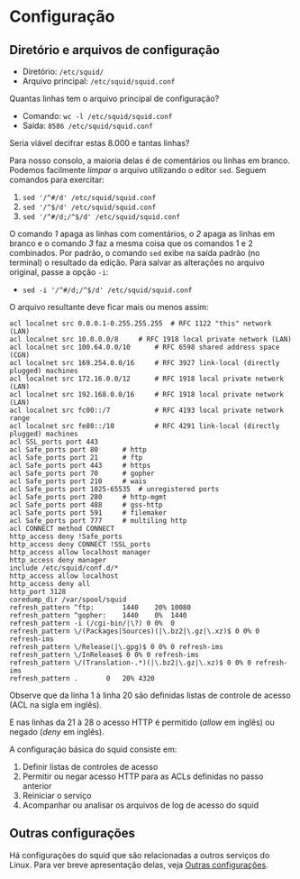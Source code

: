 # Configuração

## Diretório e arquivos de configuração

- Diretório: `/etc/squid/`
- Arquivo principal: `/etc/squid/squid.conf`

Quantas linhas tem o arquivo principal de configuração?

- Comando: `wc -l /etc/squid/squid.conf`
- Saída: `8586 /etc/squid/squid.conf`

Seria viável decifrar estas 8.000 e tantas linhas?

Para nosso consolo, a maioria delas é de comentários ou linhas em branco. 
Podemos facilmente _limpar_ o arquivo utilizando o editor `sed`. Seguem comandos para exercitar:

1. `sed '/^#/d' /etc/squid/squid.conf`
2. `sed '/^$/d' /etc/squid/squid.conf`
3. `sed '/^#/d;/^$/d' /etc/squid/squid.conf`

O comando *1* apaga as linhas com comentários, o *2* apaga as linhas em branco e o comando *3* faz a mesma coisa que os comandos 1 e 2 combinados. Por padrão, o comando `sed` exibe na saída padrão (no terminal) o resultado da edição. Para salvar as alterações no arquivo original, passe a opção `-i`:

- `sed -i '/^#/d;/^$/d' /etc/squid/squid.conf`

O arquivo resultante deve ficar mais ou menos assim:

```squid
acl localnet src 0.0.0.1-0.255.255.255	# RFC 1122 "this" network (LAN)
acl localnet src 10.0.0.0/8		# RFC 1918 local private network (LAN)
acl localnet src 100.64.0.0/10		# RFC 6598 shared address space (CGN)
acl localnet src 169.254.0.0/16 	# RFC 3927 link-local (directly plugged) machines
acl localnet src 172.16.0.0/12		# RFC 1918 local private network (LAN)
acl localnet src 192.168.0.0/16		# RFC 1918 local private network (LAN)
acl localnet src fc00::/7       	# RFC 4193 local private network range
acl localnet src fe80::/10      	# RFC 4291 link-local (directly plugged) machines
acl SSL_ports port 443
acl Safe_ports port 80		# http
acl Safe_ports port 21		# ftp
acl Safe_ports port 443		# https
acl Safe_ports port 70		# gopher
acl Safe_ports port 210		# wais
acl Safe_ports port 1025-65535	# unregistered ports
acl Safe_ports port 280		# http-mgmt
acl Safe_ports port 488		# gss-http
acl Safe_ports port 591		# filemaker
acl Safe_ports port 777		# multiling http
acl CONNECT method CONNECT
http_access deny !Safe_ports
http_access deny CONNECT !SSL_ports
http_access allow localhost manager
http_access deny manager
include /etc/squid/conf.d/*
http_access allow localhost
http_access deny all
http_port 3128
coredump_dir /var/spool/squid
refresh_pattern ^ftp:		1440	20%	10080
refresh_pattern ^gopher:	1440	0%	1440
refresh_pattern -i (/cgi-bin/|\?) 0	0%	0
refresh_pattern \/(Packages|Sources)(|\.bz2|\.gz|\.xz)$ 0 0% 0 refresh-ims
refresh_pattern \/Release(|\.gpg)$ 0 0% 0 refresh-ims
refresh_pattern \/InRelease$ 0 0% 0 refresh-ims
refresh_pattern \/(Translation-.*)(|\.bz2|\.gz|\.xz)$ 0 0% 0 refresh-ims
refresh_pattern .		0	20%	4320
```

Observe que da linha 1 à linha 20 são definidas listas de controle de acesso (ACL na sigla em inglês).

E nas linhas da 21 à 28 o acesso HTTP é permitido (*allow* em inglês) ou negado (*deny* em inglês).

A configuração básica do squid consiste em:

1. Definir listas de controles de acesso
2. Permitir ou negar acesso HTTP para as ACLs definidas no passo anterior
3. Reiniciar o serviço
4. Acompanhar ou analisar os arquivos de log de acesso do squid

## Outras configurações

Há configurações do squid que são relacionadas a outros serviços do Linux. Para ver breve apresentação delas, veja [Outras configurações](outras-confs.md).